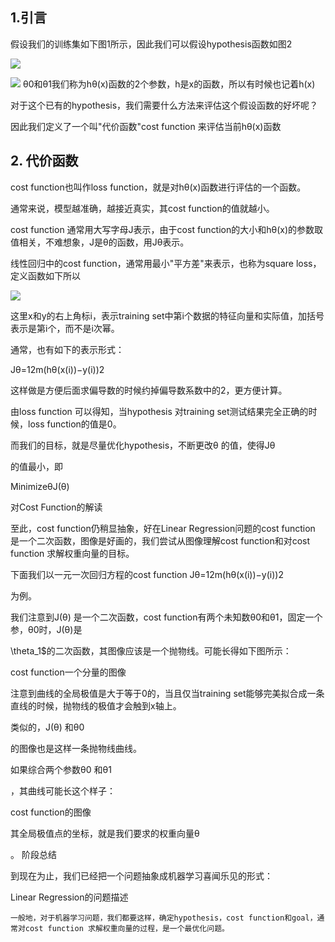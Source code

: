 ## 1.引言
假设我们的训练集如下图1所示，因此我们可以假设hypothesis函数如图2

![](https://camo.githubusercontent.com/f5198c4c49fed874a5c471187c9327c4281527b2/687474703a2f2f696d616765732e636e6974626c6f672e636f6d2f626c6f672f3339323232382f3230313431302f3239313931393431303635353830352e6a7067)

![](http://studentdeng.github.io/images/ml/1.png)
θ0和θ1我们称为hθ(x)函数的2个参数，h是x的函数，所以有时候也记着h(x)

对于这个已有的hypothesis，我们需要什么方法来评估这个假设函数的好坏呢？

因此我们定义了一个叫"代价函数"cost function 来评估当前hθ(x)函数

## 2. 代价函数
cost function也叫作loss function，就是对hθ(x)函数进行评估的一个函数。

通常来说，模型越准确，越接近真实，其cost function的值就越小。

cost function 通常用大写字母J表示，由于cost function的大小和hθ(x)的参数取值相关，不难想象，J是θ的函数，用Jθ表示。

线性回归中的cost function，通常用最小"平方差"来表示，也称为square loss，定义函数如下所以

![](https://camo.githubusercontent.com/9b486198032d4371e83f37c39d0dbec6e12013dd/687474703a2f2f73747564656e7464656e672e6769746875622e696f2f696d616765732f6d6c2f31322e706e67)


这里x和y的右上角标i，表示training set中第i个数据的特征向量和实际值，加括号表示是第i个，而不是i次幂。

通常，也有如下的表示形式：

Jθ=12m(hθ(x(i))−y(i))2

这样做是方便后面求偏导数的时候约掉偏导数系数中的2，更方便计算。

由loss function 可以得知，当hypothesis 对training set测试结果完全正确的时候，loss function的值是0。

而我们的目标，就是尽量优化hypothesis，不断更改θ
的值，使得Jθ

的值最小，即

MinimizeθJ(θ)

对Cost Function的解读

至此，cost function仍稍显抽象，好在Linear Regression问题的cost function 是一个二次函数，图像是好画的，我们尝试从图像理解cost function和对cost function 求解权重向量的目标。

下面我们以一元一次回归方程的cost function
Jθ=12m(hθ(x(i))−y(i))2

为例。

我们注意到J(θ)
是一个二次函数，cost function有两个未知数θ0和θ1，固定一个参，θ0时，J(θ)是

\theta_1$的二次函数，其图像应该是一个抛物线。可能长得如下图所示：

cost function一个分量的图像

注意到曲线的全局极值是大于等于0的，当且仅当training set能够完美拟合成一条直线的时候，抛物线的极值才会触到x轴上。

类似的，J(θ)
和θ0

的图像也是这样一条抛物线曲线。

如果综合两个参数θ0
和θ1

，其曲线可能长这个样子：

cost function的图像

其全局极值点的坐标，就是我们要求的权重向量θ

。
阶段总结

到现在为止，我们已经把一个问题抽象成机器学习喜闻乐见的形式：

Linear Regression的问题描述

    一般地，对于机器学习问题，我们都要这样，确定hypothesis，cost function和goal，通常对cost function 求解权重向量的过程，是一个最优化问题。
